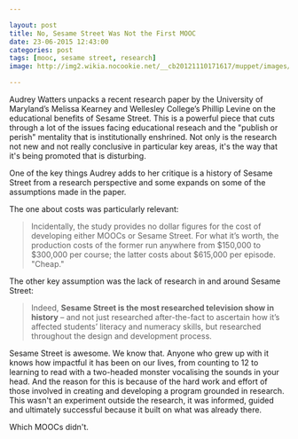 ```yaml
---

layout: post
title: No, Sesame Street Was Not the First MOOC
date: 23-06-2015 12:43:00
categories: post
tags: [mooc, sesame street, research]
image: http://img2.wikia.nocookie.net/__cb20121110171617/muppet/images/c/c1/MuppetsOfSesameStreet.jpg

---
```


Audrey Watters unpacks a recent research paper by the University of Maryland’s Melissa Kearney and Wellesley College’s Phillip Levine on the educational benefits of Sesame Street. This is a powerful piece that cuts through a lot of the issues facing educational reseach and the "publish or perish" mentality that is institutionally enshrined. Not only is the research not new and not really conclusive in particular key areas, it's the way that it's being promoted that is disturbing.

One of the key things Audrey adds to her critique is a history of Sesame Street from a research perspective and some expands on some of the assumptions made in the paper. 

The one about costs was particularly relevant:

>Incidentally, the study provides no dollar figures for the cost of developing either MOOCs or Sesame Street. For what it’s worth, the production costs of the former run anywhere from $150,000 to $300,000 per course; the latter costs about $615,000 per episode. "Cheap."

The other key assumption was the lack of research in and around Sesame Street:

>Indeed, **Sesame Street is the most researched television show in history** – and not just researched after-the-fact to ascertain how it’s affected students’ literacy and numeracy skills, but researched throughout the design and development process. 

Sesame Street is awesome. We know that. Anyone who grew up with it knows how impactful it has been on our lives, from counting to 12 to learning to read with a two-headed monster vocalising the sounds in your head. And the reason for this is because of the hard work and effort of those involved in creating and developing a program grounded in research. This wasn't an experiment outside the research, it was informed, guided and ultimately successful because it built on what was already there. 

Which MOOCs didn't.